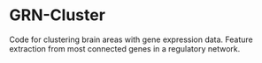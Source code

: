 # GRN-Cluster
Code for clustering brain areas with gene expression data. Feature extraction from most connected genes in a regulatory network.
